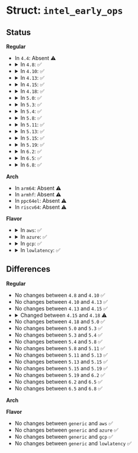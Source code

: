 # Struct: <code>intel_early_ops</code>

## Status
<b>Regular</b>
<ul>
<li>
In <code>4.4</code>: Absent ⚠️
</li>
<li>
<details>
<summary>In <code>4.8</code>: ✅</summary>

```c
struct intel_early_ops {
    size_t (*stolen_size)(int, int, int);
    phys_addr_t (*stolen_base)(int, int, int, size_t);
};
```
</details>
</li>
<li>
<details>
<summary>In <code>4.10</code>: ✅</summary>

```c
struct intel_early_ops {
    size_t (*stolen_size)(int, int, int);
    phys_addr_t (*stolen_base)(int, int, int, size_t);
};
```
</details>
</li>
<li>
<details>
<summary>In <code>4.13</code>: ✅</summary>

```c
struct intel_early_ops {
    size_t (*stolen_size)(int, int, int);
    phys_addr_t (*stolen_base)(int, int, int, size_t);
};
```
</details>
</li>
<li>
<details>
<summary>In <code>4.15</code>: ✅</summary>

```c
struct intel_early_ops {
    size_t (*stolen_size)(int, int, int);
    phys_addr_t (*stolen_base)(int, int, int, size_t);
};
```
</details>
</li>
<li>
<details>
<summary>In <code>4.18</code>: ✅</summary>

```c
struct intel_early_ops {
    resource_size_t (*stolen_size)(int, int, int);
    resource_size_t (*stolen_base)(int, int, int, resource_size_t);
};
```
</details>
</li>
<li>
<details>
<summary>In <code>5.0</code>: ✅</summary>

```c
struct intel_early_ops {
    resource_size_t (*stolen_size)(int, int, int);
    resource_size_t (*stolen_base)(int, int, int, resource_size_t);
};
```
</details>
</li>
<li>
<details>
<summary>In <code>5.3</code>: ✅</summary>

```c
struct intel_early_ops {
    resource_size_t (*stolen_size)(int, int, int);
    resource_size_t (*stolen_base)(int, int, int, resource_size_t);
};
```
</details>
</li>
<li>
<details>
<summary>In <code>5.4</code>: ✅</summary>

```c
struct intel_early_ops {
    resource_size_t (*stolen_size)(int, int, int);
    resource_size_t (*stolen_base)(int, int, int, resource_size_t);
};
```
</details>
</li>
<li>
<details>
<summary>In <code>5.8</code>: ✅</summary>

```c
struct intel_early_ops {
    resource_size_t (*stolen_size)(int, int, int);
    resource_size_t (*stolen_base)(int, int, int, resource_size_t);
};
```
</details>
</li>
<li>
<details>
<summary>In <code>5.11</code>: ✅</summary>

```c
struct intel_early_ops {
    resource_size_t (*stolen_size)(int, int, int);
    resource_size_t (*stolen_base)(int, int, int, resource_size_t);
};
```
</details>
</li>
<li>
<details>
<summary>In <code>5.13</code>: ✅</summary>

```c
struct intel_early_ops {
    resource_size_t (*stolen_size)(int, int, int);
    resource_size_t (*stolen_base)(int, int, int, resource_size_t);
};
```
</details>
</li>
<li>
<details>
<summary>In <code>5.15</code>: ✅</summary>

```c
struct intel_early_ops {
    resource_size_t (*stolen_size)(int, int, int);
    resource_size_t (*stolen_base)(int, int, int, resource_size_t);
};
```
</details>
</li>
<li>
<details>
<summary>In <code>5.19</code>: ✅</summary>

```c
struct intel_early_ops {
    resource_size_t (*stolen_size)(int, int, int);
    resource_size_t (*stolen_base)(int, int, int, resource_size_t);
};
```
</details>
</li>
<li>
<details>
<summary>In <code>6.2</code>: ✅</summary>

```c
struct intel_early_ops {
    resource_size_t (*stolen_size)(int, int, int);
    resource_size_t (*stolen_base)(int, int, int, resource_size_t);
};
```
</details>
</li>
<li>
<details>
<summary>In <code>6.5</code>: ✅</summary>

```c
struct intel_early_ops {
    resource_size_t (*stolen_size)(int, int, int);
    resource_size_t (*stolen_base)(int, int, int, resource_size_t);
};
```
</details>
</li>
<li>
<details>
<summary>In <code>6.8</code>: ✅</summary>

```c
struct intel_early_ops {
    resource_size_t (*stolen_size)(int, int, int);
    resource_size_t (*stolen_base)(int, int, int, resource_size_t);
};
```
</details>
</li>
</ul>
<b>Arch</b>
<ul>
<li>
In <code>arm64</code>: Absent ⚠️
</li>
<li>
In <code>armhf</code>: Absent ⚠️
</li>
<li>
In <code>ppc64el</code>: Absent ⚠️
</li>
<li>
In <code>riscv64</code>: Absent ⚠️
</li>
</ul>
<b>Flavor</b>
<ul>
<li>
<details>
<summary>In <code>aws</code>: ✅</summary>

```c
struct intel_early_ops {
    resource_size_t (*stolen_size)(int, int, int);
    resource_size_t (*stolen_base)(int, int, int, resource_size_t);
};
```
</details>
</li>
<li>
<details>
<summary>In <code>azure</code>: ✅</summary>

```c
struct intel_early_ops {
    resource_size_t (*stolen_size)(int, int, int);
    resource_size_t (*stolen_base)(int, int, int, resource_size_t);
};
```
</details>
</li>
<li>
<details>
<summary>In <code>gcp</code>: ✅</summary>

```c
struct intel_early_ops {
    resource_size_t (*stolen_size)(int, int, int);
    resource_size_t (*stolen_base)(int, int, int, resource_size_t);
};
```
</details>
</li>
<li>
<details>
<summary>In <code>lowlatency</code>: ✅</summary>

```c
struct intel_early_ops {
    resource_size_t (*stolen_size)(int, int, int);
    resource_size_t (*stolen_base)(int, int, int, resource_size_t);
};
```
</details>
</li>
</ul>

## Differences
<b>Regular</b>
<ul>
<li>
No changes between <code>4.8</code> and <code>4.10</code> ✅
</li>
<li>
No changes between <code>4.10</code> and <code>4.13</code> ✅
</li>
<li>
No changes between <code>4.13</code> and <code>4.15</code> ✅
</li>
<li>
<details>
<summary>Changed between <code>4.15</code> and <code>4.18</code> ⚠️</summary>
<ul>
<li>
<b>Field type changed. </b>
<code>size_t (*stolen_size)(int, int, int)</code> ➡️ <code>resource_size_t (*stolen_size)(int, int, int)</code>
</li>
<li>
<b>Field type changed. </b>
<code>phys_addr_t (*stolen_base)(int, int, int, size_t)</code> ➡️ <code>resource_size_t (*stolen_base)(int, int, int, resource_size_t)</code>
</li>
</ul>
</details>
</li>
<li>
No changes between <code>4.18</code> and <code>5.0</code> ✅
</li>
<li>
No changes between <code>5.0</code> and <code>5.3</code> ✅
</li>
<li>
No changes between <code>5.3</code> and <code>5.4</code> ✅
</li>
<li>
No changes between <code>5.4</code> and <code>5.8</code> ✅
</li>
<li>
No changes between <code>5.8</code> and <code>5.11</code> ✅
</li>
<li>
No changes between <code>5.11</code> and <code>5.13</code> ✅
</li>
<li>
No changes between <code>5.13</code> and <code>5.15</code> ✅
</li>
<li>
No changes between <code>5.15</code> and <code>5.19</code> ✅
</li>
<li>
No changes between <code>5.19</code> and <code>6.2</code> ✅
</li>
<li>
No changes between <code>6.2</code> and <code>6.5</code> ✅
</li>
<li>
No changes between <code>6.5</code> and <code>6.8</code> ✅
</li>
</ul>
<b>Arch</b>
<ul>
</ul>
<b>Flavor</b>
<ul>
<li>
No changes between <code>generic</code> and <code>aws</code> ✅
</li>
<li>
No changes between <code>generic</code> and <code>azure</code> ✅
</li>
<li>
No changes between <code>generic</code> and <code>gcp</code> ✅
</li>
<li>
No changes between <code>generic</code> and <code>lowlatency</code> ✅
</li>
</ul>
